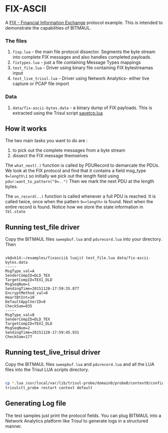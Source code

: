 FIX-ASCII
==========

A [FIX - Financial Information Exchange](https://en.wikipedia.org/wiki/Financial_Information_eXchange) protocol example. This is intended to demonstrate the capabilities of BITMAUL. 


### The files

1. `fixp.lua` - the main file protocol dissector. Segments the byte stream into complete FIX messages and also handles completed payloads. 
2. `fixtypes.lua` - just a file containing Message Types mappings 
3. `test_file.lua` -  Driver using binary file containing FIX bytestreamas input 
4. `test_live_trisul.lua` - Driver using Network Analytics- either live capture or PCAP file import

### Data 

1. `data/fix-ascii-bytes.data` - a binary dump of FIX payloads. This is extracted using the Trisul script [savetcp.lua](https://github.com/trisulnsm/trisul-scripts/tree/master/lua/frontend_scripts/reassembly/save_payloads)

## How it works

The two main tasks you want to do are : 

 1. to pick out the complete messages from a  byte stream  
 2. dissect the FIX message themselves

The `what_next(.)` function is called by PDURecord to  demarcate the PDUs. We look at the  FIX protocol and find that it  contains a field msg_type `9=length\1` so initially we pick out the length field using `pdur:want_to_pattern("9=..")` Then we mark the next PDU at the length bytes. 

The `on_record(..)` function is called whenever a full PDU is reached. It is called twice, once when the pattern `9=<length>` is found. Next when the entire record is found. Notice how we store the state information in `tbl.state` 



## Running test_file driver

Copy the BITMAUL files `sweepbuf.lua` and `pdurecord.lua` into your directory.  Then 

````

vk@vk14:~/examples/fixascii$ luajit test_file.lua data/fix-ascii-bytes.data  
-----
MsgType_val=A
SenderCompID=DLD_TEX
TargetCompID=TEX1_DLD
MsgSeqNum=1
SendingTime=20151128-17:59:35.877
EncryptMethod_val=0
HeartBtInt=10
DefaultApplVerID=8
CheckSum=035
-----
MsgType_val=0
SenderCompID=DLD_TEX
TargetCompID=TEX1_DLD
MsgSeqNum=2
SendingTime=20151128-17:59:45.931
CheckSum=177

````


## Running test_live_trisul driver

Copy the BITMAUL files `sweepbuf.lua` and `pdurecord.lua` and all the LUA files into the Trisul LUA scripts directory.

````sh

cp *.lua /usr/local/var/lib/trisul-probe/domain0/probe0/context0/config/local-lua 
trisulctl_probe restart context default 

````


## Generating Log file

The test samples just print the protocol fields. You can plug BITMAUL into a Network Analytics platform like Trisul to generate logs in a structured manner.


